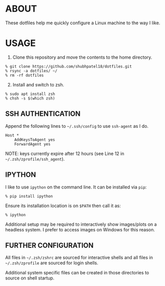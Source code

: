# ABOUT

These dotfiles help me quickly configure a Linux machine to the way I like.

# USAGE

1. Clone this repository and move the contents to the home directory.

```
% git clone https://github.com/shubhpatel18/dotfiles.git
% rsync -a dotfiles/ ~/
% rm -rf dotfiles
```

2. Install and switch to zsh.

```
% sudo apt install zsh
% chsh -s $(which zsh)
```

## SSH AUTHENTICATION

Append the following lines to `~/.ssh/config` to use `ssh-agent` as I do.

```
Host *
	AddKeysToAgent yes
	ForwardAgent yes
```

NOTE: keys currently expire after 12 hours (see Line 12 in `~/.zsh/zprofile/ssh_agent`).

## IPYTHON

I like to use `ipython` on the command line. It can be installed via `pip`:

```
% pip install ipython
```

Ensure its installation location is on `$PATH` then call it as:

```
% ipython
```

Additional setup may be required to interactively show images/plots on a headless system. I prefer to access images on Windows for this reason.

## FURTHER CONFIGURATION

All files in `~/.zsh/zshrc` are sourced for interactive shells and all files in `~/.zsh/zprofile` are sourced for login shells.

Additional system specific files can be created in those directories to source on shell startup.
